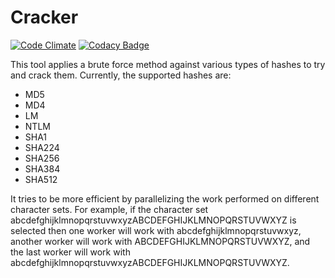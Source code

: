 # Cracker
[![Code Climate](https://codeclimate.com/github/aaronjwood/cracker/badges/gpa.svg)](https://codeclimate.com/github/aaronjwood/cracker)
[![Codacy Badge](https://api.codacy.com/project/badge/grade/3586d4c5ce8840ee9f1ecec1bdb482aa)](https://www.codacy.com/app/aaronjwood/cracker)

This tool applies a brute force method against various types of hashes to try and crack them.
Currently, the supported hashes are:
* MD5
* MD4
* LM
* NTLM
* SHA1
* SHA224
* SHA256
* SHA384
* SHA512

It tries to be more efficient by parallelizing the work performed on different character sets.
For example, if the character set abcdefghijklmnopqrstuvwxyzABCDEFGHIJKLMNOPQRSTUVWXYZ is selected then one worker will work with abcdefghijklmnopqrstuvwxyz, another worker will work with ABCDEFGHIJKLMNOPQRSTUVWXYZ, and the last worker will work with abcdefghijklmnopqrstuvwxyzABCDEFGHIJKLMNOPQRSTUVWXYZ.

